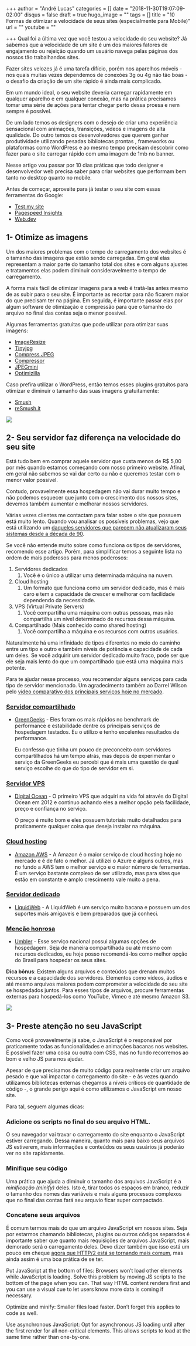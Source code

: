 +++
author = "André Lucas"
categories = []
date = "2018-11-30T19:07:09-02:00"
disqus = false
draft = true
hugo_image = ""
tags = []
title = "10 Formas de otimizar a velocidade de seus sites (especialmente para Mobile)"
url = ""
youtube = ""

+++
Qual foi a última vez que você testou a velocidade do seu website? Já sabemos que a velocidade de um site é um dos maiores fatores de engajamento ou rejeição quando um usuário navega pelas páginas dos nossos tão trabalhandos sites.

Fazer sites velozes já é uma tarefa difício, porém nos aparelhos móveis - nos quais muitas vezes dependemos de conexões 3g ou 4g não tão boas - o desafio da criação de um site rápido é ainda mais complicado.

Em um mundo ideal, o seu website deveria carregar rapidamente em qualquer aparelho e em qualquer conexão, mas na prática precisamos tomar uma série de ações para tentar chegar perto dessa proesa e nem sempre é possível.

De um lado temos os designers com o desejo de criar uma experiência sensacional com animações, transições, vídeos e imagens de alta qualidade. Do outro temos os desenvolvedores que querem ganhar produtividade utilizando pesadas bibliotecas prontas , frameworks ou plataformas como WordPress e ao mesmo tempo precisam descobrir como fazer para o site carregar rápido com uma imagem de 1mb no banner.

Nesse artigo vou passar por 10 dias práticas que todo designer e desenvolvedor web precisa saber para criar websites que performam bem tanto no desktop quanto no mobile.

Antes de começar, aproveite para já testar o seu site com essas ferramentas do Google:

* [Test my site](https://testmysite.thinkwithgoogle.com/intl/pt-br)
* [Pagespeed Insights](https://developers.google.com/speed/pagespeed/insights/)
* [Web.dev](https://web.dev/)

## 1- Otimize as imagens

Um dos maiores problemas com o tempo de carregamento dos websites é o tamanho das imagens que estão sendo carregadas. Em geral elas representam a maior parte do tamanho total dos sites e com alguns ajustes e tratamentos elas podem diminuir consideravelmente o tempo de carregamento.

A forma mais fácil de otimizar imagens para a web é tratá-las antes mesmo de as subir para o seu site. É importante as recortar para não ficarem maior do que precisam ter na página. Em seguida, é importante passar elas por algum software de otimização e compressão para que o tamanho do arquivo no final das contas seja o menor possível.

Algumas ferramentas gratuitas que pode utilizar para otimizar suas imagens:

* [ImageResize](https://imageresize.org/)
* [Tinyjpg](https://tinyjpg.com/)
* [Compress JPEG](https://compressjpeg.com/)
* [Compressor](https://compressor.io/compress)
* [JPEGmini](https://www.jpegmini.com/)
* [Optimizilla](https://imagecompressor.com/)

Caso prefira utilizar o WordPress, então temos esses plugins gratuitos para otimizar e diminuir o tamanho das suas imagens gratuitamente:

* [Smush](https://wordpress.org/plugins/wp-smushit/)
* [reSmush.it](https://pt.wordpress.org/plugins/resmushit-image-optimizer/)

![](/images/uploads/2018/11/30/otimizar-velocidade-website-imagens-smush.jpg)

## 2- Seu servidor faz diferença na velocidade do seu site

Está tudo bem em comprar aquele servidor que custa menos de R$ 5,00 por mês quando estamos começando com nosso primeiro website. Afinal, em geral não sabemos se vai dar certo ou não e queremos testar com o menor valor possível.

Contudo, provavelmente essa hospedagem não vai durar muito tempo e não podemos esquecer que junto com o crescimento dos nossos sites, devemos também aumentar e melhorar nossos servidores.

Várias vezes clientes me contactam para falar sobre o site que possuem está muito lento. Quando vou analisar os possíveis problemas, vejo que está utilizando um [daqueles servidores que parecem não atualizaram seus sistemas desde a década de 90](https://www.igluonline.com/nao-vale-pena-utilizar-servicos-brasileiros-de-hospedagem-de-sites/).

Se você não entende muito sobre como funciona os tipos de servidores, recomendo esse artigo. Porém, para simplificar temos a seguinte lista na ordem de mais poderosos para menos poderosos:

1. Servidores dedicados
   1. Você é o único a utilizar uma determinada máquina na nuvem.
2. Cloud hosting
   1. Um formato que funciona como um servidor dedicado, mas é mais caro e tem a capacidade de crescer e melhorar com facilidade dependendo da necessidade.
3. VPS (Virtual Private Servers)
   1. Você compartilha uma máquina com outras pessoas, mas não compartilha um nível determinado de recursos dessa máquina.
4. Compartilhado (Mais conhecido como shared hosting)
   1. Você compartilha a máquina e os recursos com outros usuários.

Naturalmente há uma infinidade de tipos diferentes no meio do caminho entre um tipo e outro e também níveis de potência e capacidade de cada um deles. Se você adquirir um servidor dedicado muito fraco, pode ser que ele seja mais lento do que um compartilhado que está uma máquina mais potente.

Para te ajudar nesse processo, vou recomendar alguns serviços para cada tipo de servidor mencionado. Um agradecimento também ao Darrel Wilson pelo [vídeo comparativo dos principais serviços hoje no mercado](https://www.youtube.com/watch?v=sIQ_LGL7cB8&t=0s&list=LLO_wisVMKeWvbKZOGgYMeBA&index=9).

### [Servidor compartilhado](https://www.greengeeks.com/track/andrelug)

* [GreenGeeks](https://www.greengeeks.com/track/andrelug) - Eles foram os mais rápidos no benchmark de performance e estabilidade dentre os principais serviços de hospedagem testados. Eu o utilizo e tenho excelentes resultados de performance.

  Eu confesso que tinha um pouco de preconceito com servidores compartilhados há um tempo atrás, mas depois de experimentar o serviço da GreenGeeks eu percebi que é mais uma questão de qual serviço escolhe do que do tipo de servidor em si.

### [Servidor VPS](https://m.do.co/c/896ce2aab5ed)

* [Digital Ocean](https://m.do.co/c/896ce2aab5ed) - O primeiro VPS que adquiri na vida foi através do Digital Ocean em 2012 e continuo achando eles a melhor opção pela facilidade, preço e confiança no serviço.

  O preço é muito bom e eles possuem tutoriais muito detalhados para praticamente qualquer coisa que deseja instalar na máquina.

### [Cloud hosting](https://aws.amazon.com/pt/)

* [Amazon AWS](https://aws.amazon.com/pt/) - A Amazon é o maior serviço de cloud hosting hoje no mercado e é de fato o melhor. Já utilizei o Azure e alguns outros, mas no fundo a AWS tem o melhor serviço e o maior número de ferramentas. É um serviço bastante complexo de ser utilizado, mas para sites que estão em constante e amplo crescimento vale muito a pena.

### [Servidor dedicado](http://www.dpbolvw.net/click-8287922-12098697)

* [LiquidWeb](http://www.dpbolvw.net/click-8287922-12098697) - A LiquidWeb é um serviço muito bacana e possuem um dos suportes mais amigaveis e bem preparados que já conheci.

### [Menção honrosa](https://www.umbler.com/br/seja-bem-vindo?u=rj00xd5j)

* [Umbler](https://www.umbler.com/br/seja-bem-vindo?u=rj00xd5j) - Esse serviço nacional possui algumas opções de hospedagem. Seja de maneira compartilhada ou até mesmo com recursos dedicados, eu hoje posso recomendá-los como melhor opção do Brasil para hospedar os seus sites.

**Dica bônus**: Existem alguns arquivos e conteúdos que drenam muitos recursos e a capacidade dos servidores. Elementos como vídeos, áudios e até mesmo arquivos maiores podem comprometer a velocidade do seu site se hospedados juntos. Para esses tipos de arquivos, procure ferramentas externas para hospedá-los como YouTube, Vimeo e até mesmo Amazon S3.

[![](/images/uploads/2018/11/30/web-hosting-velocidade-greengeeks.jpg)](https://www.greengeeks.com/track/andrelug)

## 3- Preste atenção no seu JavaScript

Como você provavelmente já sabe, o JavaScript é o responsável por praticamente todas as funcionalidades e animações bacanas nos websites. É possível fazer uma coisa ou outra com CSS, mas no fundo recorremos ao bom e velho JS para nos ajudar.

Apesar de que precisamos de muito código para realmente criar um arquivo pesado e que vai impactar o carregamento do site - e às vezes quando utilizamos bibliotecas externas chegamos a níveis críticos de quantidade de código -, o grande perigo aqui é como utilizamos o JavaScript em nosso site.

Para tal, seguem algumas dicas:

### Adicione os scripts no final do seu arquivo HTML.

O seu navegador vai travar o carregamento do site enquanto o JavaScript estiver carregando. Dessa maneira, quanto mais para baixo seus arquivos JS estiverem, mais informações e conteúdos os seus usuários já poderão ver no site rapidamente.

### Minifique seu código

Uma prática que ajuda a diminuir o tamanho dos arquivos JavaScript é a _minificação (minify)_ deles. Isto é, tirar todos os espaços em branco, reduzir o tamanho dos nomes das variáveis e mais alguns processos complexos que no final das contas fará seu arquvio ficar super compactado.

### Concatene seus arquivos

É comum termos mais do que um arquivo JavaScript em nossos sites. Seja por estarmos chamando bibliotecas, plugins ou outros códigos separados é importante saber que quanto mais requisições de arquivos JavaScript, mais demorado será o carregamento deles. Devo dizer também que isso está um pouco em cheque [agora que HTTP/2 está se tornando mais comum](https://www.igluonline.com/o-que-e-http-como-funciona-e-qual-a-sua-diferenca-para-http-2/), mas ainda assim é uma boa prática de se ter.

Put JavaScript at the bottom of files: Browsers won’t load other elements while JavaScript is loading. Solve this problem by moving JS scripts to the bottom of the page when you can. That way HTML content renders first and you can use a visual cue to let users know more data is coming if necessary.

Optimize and minify: Smaller files load faster. Don’t forget this applies to code as well.

Use asynchronous JavaScript: Opt for asynchronous JS loading until after the first render for all non-critical elements. This allows scripts to load at the same time rather than one-by-one.